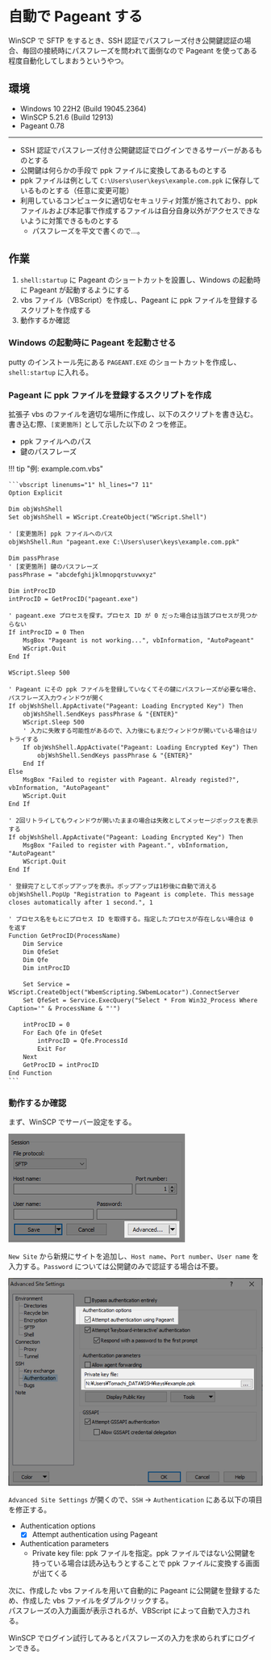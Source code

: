 # 自動で Pageant する

WinSCP で SFTP をするとき、SSH 認証でパスフレーズ付き公開鍵認証の場合、毎回の接続時にパスフレーズを問われて面倒なので Pageant を使ってある程度自動化してしまおうというやつ。

## 環境

- Windows 10 22H2 (Build 19045.2364)
- WinSCP 5.21.6 (Build 12913)
- Pageant 0.78

---

- SSH 認証でパスフレーズ付き公開鍵認証でログインできるサーバーがあるものとする
- 公開鍵は何らかの手段で ppk ファイルに変換してあるものとする
- ppk ファイルは例として `C:\Users\user\keys\example.com.ppk` に保存しているものとする（任意に変更可能）
- 利用しているコンピュータに適切なセキュリティ対策が施されており、ppk ファイルおよび本記事で作成するファイルは自分自身以外がアクセスできないように対策できるものとする
  - パスフレーズを平文で書くので…。

## 作業

1. `shell:startup` に Pageant のショートカットを設置し、Windows の起動時に Pageant が起動するようにする
2. vbs ファイル（VBScript）を作成し、Pageant に ppk ファイルを登録するスクリプトを作成する
3. 動作するか確認

### Windows の起動時に Pageant を起動させる

putty のインストール先にある `PAGEANT.EXE` のショートカットを作成し、`shell:startup` に入れる。

### Pageant に ppk ファイルを登録するスクリプトを作成

拡張子 vbs のファイルを適切な場所に作成し、以下のスクリプトを書き込む。  
書き込む際、`[変更箇所]` として示した以下の 2 つを修正。

- ppk ファイルへのパス
- 鍵のパスフレーズ

!!! tip "例: example.com.vbs"

    ```vbscript linenums="1" hl_lines="7 11"
    Option Explicit

    Dim objWshShell
    Set objWshShell = WScript.CreateObject("WScript.Shell")

    ' [変更箇所] ppk ファイルへのパス
    objWshShell.Run "pageant.exe C:\Users\user\keys\example.com.ppk"

    Dim passPhrase
    ' [変更箇所] 鍵のパスフレーズ
    passPhrase = "abcdefghijklmnopqrstuvwxyz"

    Dim intProcID
    intProcID = GetProcID("pageant.exe")

    ' pageant.exe プロセスを探す。プロセス ID が 0 だった場合は当該プロセスが見つからない
    If intProcID = 0 Then
        MsgBox "Pageant is not working...", vbInformation, "AutoPageant"
        WScript.Quit
    End If

    WScript.Sleep 500

    ' Pageant にその ppk ファイルを登録していなくてその鍵にパスフレーズが必要な場合、パスフレーズ入力ウィンドウが開く
    If objWshShell.AppActivate("Pageant: Loading Encrypted Key") Then
        objWshShell.SendKeys passPhrase & "{ENTER}"
        WScript.Sleep 500
        ' 入力に失敗する可能性があるので、入力後にもまだウィンドウが開いている場合はリトライする
        If objWshShell.AppActivate("Pageant: Loading Encrypted Key") Then
            objWshShell.SendKeys passPhrase & "{ENTER}"
        End If
    Else
        MsgBox "Failed to register with Pageant. Already registed?", vbInformation, "AutoPageant"
        WScript.Quit
    End If

    ' 2回リトライしてもウィンドウが開いたままの場合は失敗としてメッセージボックスを表示する
    If objWshShell.AppActivate("Pageant: Loading Encrypted Key") Then
        MsgBox "Failed to register with Pageant.", vbInformation, "AutoPageant"
        WScript.Quit
    End If

    ' 登録完了としてポップアップを表示。ポップアップは1秒後に自動で消える
    objWshShell.PopUp "Registration to Pageant is complete. This message closes automatically after 1 second.", 1

    ' プロセス名をもとにプロセス ID を取得する。指定したプロセスが存在しない場合は 0 を返す
    Function GetProcID(ProcessName)
        Dim Service
        Dim QfeSet
        Dim Qfe
        Dim intProcID

        Set Service = WScript.CreateObject("WbemScripting.SWbemLocator").ConnectServer
        Set QfeSet = Service.ExecQuery("Select * From Win32_Process Where Caption='" & ProcessName & "'")

        intProcID = 0
        For Each Qfe in QfeSet
            intProcID = Qfe.ProcessId
            Exit For
        Next
        GetProcID = intProcID
    End Function
    ```

### 動作するか確認

まず、WinSCP でサーバー設定をする。

![](assets/server-config-window.png)

`New Site` から新規にサイトを追加し、`Host name`、`Port number`、`User name` を入力する。`Password` については公開鍵のみで認証する場合は不要。

![](assets/advanced-config.png)

`Advanced Site Settings` が開くので、`SSH` -> `Authentication` にある以下の項目を修正する。

- Authentication options
  - [x] Attempt authentication using Pageant
- Authentication parameters
  - Private key file: ppk ファイルを指定。ppk ファイルではない公開鍵を持っている場合は読み込もうとすることで ppk ファイルに変換する画面が出てくる

次に、作成した vbs ファイルを用いて自動的に Pageant に公開鍵を登録するため、作成した vbs ファイルをダブルクリックする。  
パスフレーズの入力画面が表示されるが、VBScript によって自動で入力される。

WinSCP でログイン試行してみるとパスフレーズの入力を求められずにログインできる。
